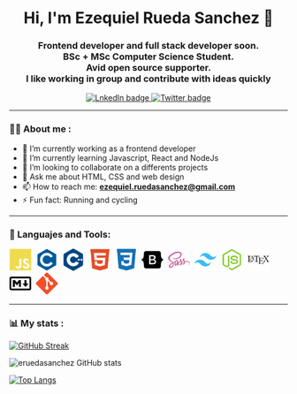 <div id="header" align="center">
    <h1 align="center">Hi, I'm Ezequiel Rueda Sanchez 👋</h1>
    <h3 align="center"> Frontend developer and full stack developer soon.<br> BSc + MSc Computer Science Student. <br> Avid open source supporter. <br> I like working in group and contribute with ideas quickly</h3>
</div>

<div align="center">
    <a href="https://www.linkedin.com/in/e-ruedasanchez/">
        <img src="https://img.shields.io/badge/LinkedIn-0077B5?style=for-the-badge&logo=linkedin&logoColor=white" alt="LnkedIn badge">
    </a>
    <a href="https://twitter.com/RSanchez_Eze">
        <img src="https://img.shields.io/twitter/follow/RSanchez_Eze?color=blue&logo=twitter&style=for-the-badge" alt="Twitter badge">
    </a>
</div>

---

### 👨‍💻 About me :

- 🔭 I’m currently working as a frontend developer
- 🌱 I’m currently learning Javascript, React and NodeJs
- 👯 I’m looking to collaborate on a differents projects
- 💬 Ask me about HTML, CSS and web design
- 📫 How to reach me: **ezequiel.ruedasanchez@gmail.com**
- ⚡ Fun fact: Running and cycling

---

<div align="left">
    <h3> 🔨 Languajes and Tools:</h3>
    <div>
        <img src="https://github.com/devicons/devicon/blob/master/icons/javascript/javascript-plain.svg" title="Javascript" alt="javascript" width="40" height="40">&nbsp;
        <img src="https://github.com/devicons/devicon/blob/master/icons/c/c-plain.svg" title="C" alt="c" width="40" height="40">&nbsp;
        <img src="https://github.com/devicons/devicon/blob/master/icons/cplusplus/cplusplus-plain.svg" title="C++" alt="c++" width="40" height="40">&nbsp;
        <img src="https://github.com/devicons/devicon/blob/master/icons/html5/html5-plain.svg" title="HTML5" alt="HTML" width="40" height="40">&nbsp;
        <img src="https://github.com/devicons/devicon/blob/master/icons/css3/css3-plain.svg" title="CSS3" alt="CSS" width="40" height="40">&nbsp;
        <img src="https://github.com/devicons/devicon/blob/master/icons/bootstrap/bootstrap-plain.svg" title="Bootstrap" alt="bootstrap" width="40" height="40">&nbsp;
        <img src="https://github.com/devicons/devicon/blob/master/icons/sass/sass-original.svg" title="SASS" alt="sass" width="40" height="40">&nbsp;
        <img src="https://github.com/devicons/devicon/blob/master/icons/tailwindcss/tailwindcss-plain.svg" title="Tailwind" alt="tailwind" width="40" height="40">&nbsp;
        <img src="https://github.com/devicons/devicon/blob/master/icons/nodejs/nodejs-plain.svg" title="NodeJs" alt="Nodejs" width="40" height="40">&nbsp;
        <img src="https://github.com/devicons/devicon/blob/master/icons/latex/latex-original.svg" title="Latex" alt="Latex" width="40" height="40">&nbsp;
        <img src="https://github.com/devicons/devicon/blob/master/icons/markdown/markdown-original.svg" title="Markdown" alt="Markdown" width="40" height="40">&nbsp;
        <img src="https://github.com/devicons/devicon/blob/master/icons/git/git-plain.svg" title="Git" alt="Git" width="40" height="40">&nbsp;
      </div>
</div>

---

### 📊 My stats :

[![GitHub Streak](https://streak-stats.demolab.com?user=eruedasanchez&theme=tokyonight&hide_border=true&date_format=M%20j%5B%2C%20Y%5D)](https://git.io/streak-stats)

![eruedasanchez GitHub stats](https://github-readme-stats.vercel.app/api?username=eruedasanchez&show_icons=true&theme=tokyonight)

[![Top Langs](https://github-readme-stats.vercel.app/api/top-langs/?username=eruedasanchez&theme=tokyonight&layout=compact)](https://github.com/anuraghazra/github-readme-stats)



